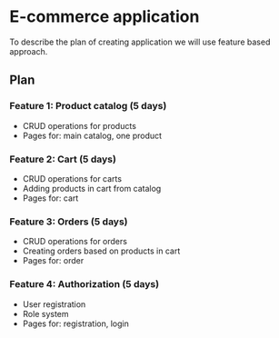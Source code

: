 # E-commerce application

To describe the plan of creating application we will use feature based approach.

## Plan

### Feature 1: Product catalog (5 days)

- CRUD operations for products
- Pages for: main catalog, one product

### Feature 2: Cart (5 days)

- CRUD operations for carts
- Adding products in cart from catalog
- Pages for: cart

### Feature 3: Orders (5 days)

- CRUD operations for orders
- Creating orders based on products in cart
- Pages for: order

### Feature 4: Authorization (5 days)

- User registration
- Role system
- Pages for: registration, login